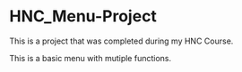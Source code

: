# HNC_Menu-Project
This is a project that was completed during my HNC Course. 

This is a basic menu with mutiple functions.
